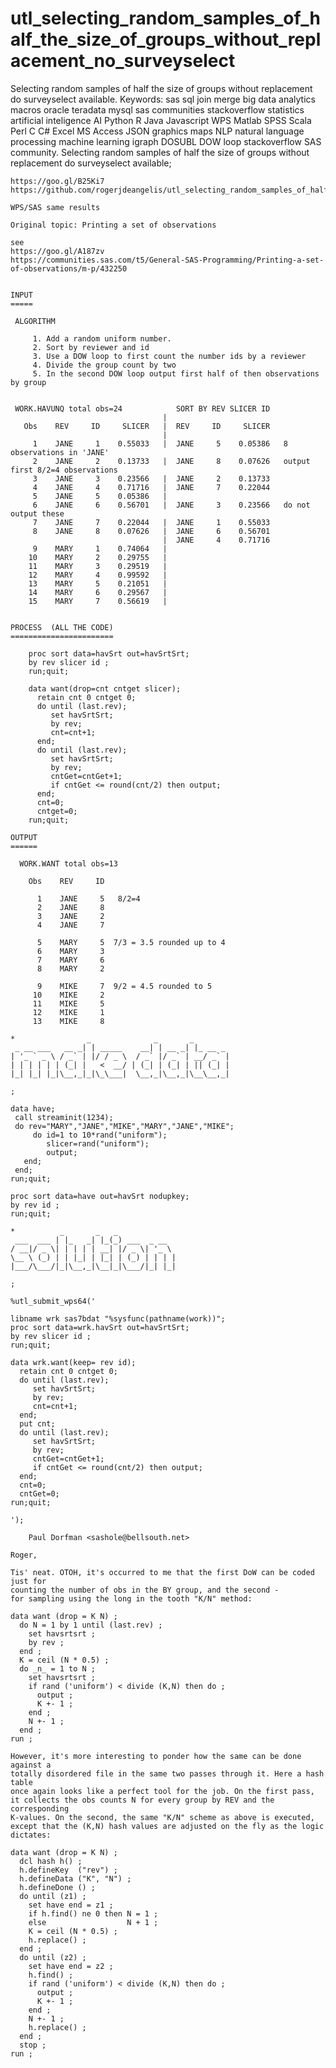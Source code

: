 # utl_selecting_random_samples_of_half_the_size_of_groups_without_replacement_no_surveyselect
Selecting random samples of half the size of groups without replacement do surveyselect available. Keywords: sas sql join merge big data analytics macros oracle teradata mysql sas communities stackoverflow statistics artificial inteligence AI Python R Java Javascript WPS Matlab SPSS Scala Perl C C# Excel MS Access JSON graphics maps NLP natural language processing machine learning igraph DOSUBL DOW loop stackoverflow SAS community.
    Selecting random samples of half the size of groups without replacement do surveyselect available;

    https://goo.gl/B25Ki7
    https://github.com/rogerjdeangelis/utl_selecting_random_samples_of_half_the_size_of_groups_without_replacement_no_surveyselect

    WPS/SAS same results

    Original topic: Printing a set of observations

    see
    https://goo.gl/A187zv
    https://communities.sas.com/t5/General-SAS-Programming/Printing-a-set-of-observations/m-p/432250


    INPUT
    =====

     ALGORITHM

         1. Add a random uniform number.
         2. Sort by reviewer and id
         3. Use a DOW loop to first count the number ids by a reviewer
         4. Divide the group count by two
         5. In the second DOW loop output first half of then observations by group


     WORK.HAVUNQ total obs=24            SORT BY REV SLICER ID
                                      |
       Obs    REV     ID     SLICER   |  REV     ID     SLICER
                                      |
         1    JANE     1    0.55033   |  JANE     5    0.05386   8 observations in 'JANE'
         2    JANE     2    0.13733   |  JANE     8    0.07626   output first 8/2=4 observations
         3    JANE     3    0.23566   |  JANE     2    0.13733
         4    JANE     4    0.71716   |  JANE     7    0.22044
         5    JANE     5    0.05386   |
         6    JANE     6    0.56701   |  JANE     3    0.23566   do not output these
         7    JANE     7    0.22044   |  JANE     1    0.55033
         8    JANE     8    0.07626   |  JANE     6    0.56701
                                      |  JANE     4    0.71716
         9    MARY     1    0.74064   |
        10    MARY     2    0.29755   |
        11    MARY     3    0.29519   |
        12    MARY     4    0.99592   |
        13    MARY     5    0.21051   |
        14    MARY     6    0.29567   |
        15    MARY     7    0.56619   |


    PROCESS  (ALL THE CODE)
    =======================

        proc sort data=havSrt out=havSrtSrt;
        by rev slicer id ;
        run;quit;

        data want(drop=cnt cntget slicer);
          retain cnt 0 cntget 0;
          do until (last.rev);
             set havSrtSrt;
             by rev;
             cnt=cnt+1;
          end;
          do until (last.rev);
             set havSrtSrt;
             by rev;
             cntGet=cntGet+1;
             if cntGet <= round(cnt/2) then output;
          end;
          cnt=0;
          cntget=0;
        run;quit;

    OUTPUT
    ======

      WORK.WANT total obs=13

        Obs    REV     ID

          1    JANE     5   8/2=4
          2    JANE     8
          3    JANE     2
          4    JANE     7

          5    MARY     5  7/3 = 3.5 rounded up to 4
          6    MARY     3
          7    MARY     6
          8    MARY     2

          9    MIKE     7  9/2 = 4.5 rounded to 5
         10    MIKE     2
         11    MIKE     5
         12    MIKE     1
         13    MIKE     8

    *                _              _       _
     _ __ ___   __ _| | _____    __| | __ _| |_ __ _
    | '_ ` _ \ / _` | |/ / _ \  / _` |/ _` | __/ _` |
    | | | | | | (_| |   <  __/ | (_| | (_| | || (_| |
    |_| |_| |_|\__,_|_|\_\___|  \__,_|\__,_|\__\__,_|

    ;

    data have;
     call streaminit(1234);
     do rev="MARY","JANE","MIKE","MARY","JANE","MIKE";
         do id=1 to 10*rand("uniform");
            slicer=rand("uniform");
            output;
       end;
     end;
    run;quit;

    proc sort data=have out=havSrt nodupkey;
    by rev id ;
    run;quit;

    *          _       _   _
     ___  ___ | |_   _| |_(_) ___  _ __
    / __|/ _ \| | | | | __| |/ _ \| '_ \
    \__ \ (_) | | |_| | |_| | (_) | | | |
    |___/\___/|_|\__,_|\__|_|\___/|_| |_|

    ;

    %utl_submit_wps64('

    libname wrk sas7bdat "%sysfunc(pathname(work))";
    proc sort data=wrk.havSrt out=havSrtSrt;
    by rev slicer id ;
    run;quit;

    data wrk.want(keep= rev id);
      retain cnt 0 cntget 0;
      do until (last.rev);
         set havSrtSrt;
         by rev;
         cnt=cnt+1;
      end;
      put cnt;
      do until (last.rev);
         set havSrtSrt;
         by rev;
         cntGet=cntGet+1;
         if cntGet <= round(cnt/2) then output;
      end;
      cnt=0;
      cntGet=0;
    run;quit;

    ');
    
        Paul Dorfman <sashole@bellsouth.net>

    Roger,

    Tis' neat. OTOH, it's occurred to me that the first DoW can be coded just for
    counting the number of obs in the BY group, and the second -
    for sampling using the long in the tooth "K/N" method:

    data want (drop = K N) ;
      do N = 1 by 1 until (last.rev) ;
        set havsrtsrt ;
        by rev ;
      end ;
      K = ceil (N * 0.5) ;
      do _n_ = 1 to N ;
        set havsrtsrt ;
        if rand ('uniform') < divide (K,N) then do ;
          output ;
          K +- 1 ;
        end ;
        N +- 1 ;
      end ;
    run ;

    However, it's more interesting to ponder how the same can be done against a
    totally disordered file in the same two passes through it. Here a hash table
    once again looks like a perfect tool for the job. On the first pass,
    it collects the obs counts N for every group by REV and the corresponding
    K-values. On the second, the same "K/N" scheme as above is executed,
    except that the (K,N) hash values are adjusted on the fly as the logic dictates:

    data want (drop = K N) ;
      dcl hash h() ;
      h.defineKey  ("rev") ;
      h.defineData ("K", "N") ;
      h.defineDone () ;
      do until (z1) ;
        set have end = z1 ;
        if h.find() ne 0 then N = 1 ;
        else                  N + 1 ;
        K = ceil (N * 0.5) ;
        h.replace() ;
      end ;
      do until (z2) ;
        set have end = z2 ;
        h.find() ;
        if rand ('uniform') < divide (K,N) then do ;
          output ;
          K +- 1 ;
        end ;
        N +- 1 ;
        h.replace() ;
      end ;
      stop ;
    run ;



